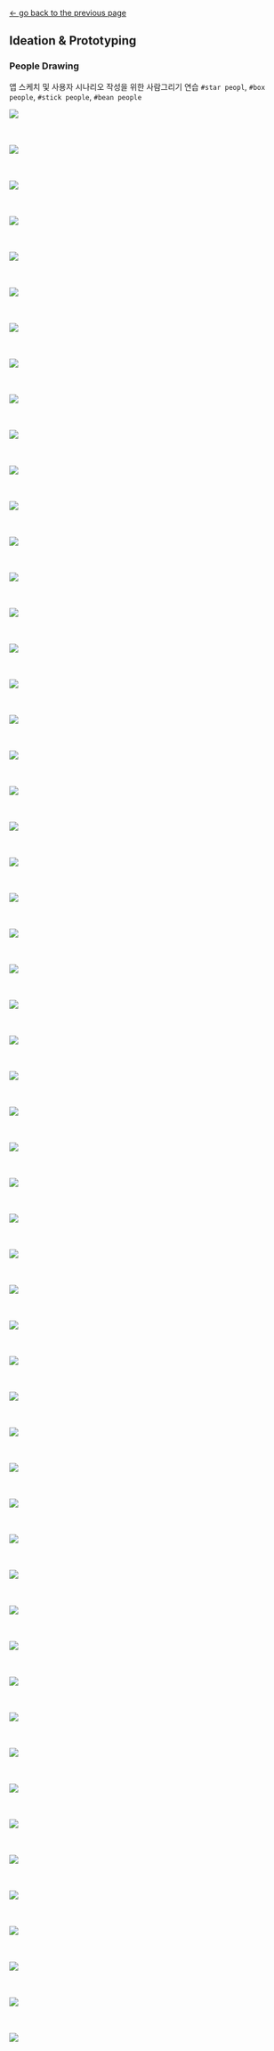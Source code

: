 [← go back to the previous page](../IdeaProto.md)

## Ideation & Prototyping

### People Drawing
앱 스케치 및 사용자 시나리오 작성을 위한 사람그리기 연습
`#star peopl`, `#box people`, `#stick people`, `#bean people`

![](/MidExhibitionImg/people/1.jpg)
<br><br><br>

![](/MidExhibitionImg/people/2.jpg)
<br><br><br>

![](/MidExhibitionImg/people/3.jpg)
<br><br><br>

![](/MidExhibitionImg/people/4.jpg)
<br><br><br>

![](/MidExhibitionImg/people/5.jpg)
<br><br><br>

![](/MidExhibitionImg/people/6.jpg)
<br><br><br>

![](/MidExhibitionImg/people/7.jpg)
<br><br><br>

![](/MidExhibitionImg/people/8.jpg)
<br><br><br>

![](/MidExhibitionImg/people/9.jpg)
<br><br><br>

![](/MidExhibitionImg/people/10.jpg)
<br><br><br>

![](/MidExhibitionImg/people/11.jpg)
<br><br><br>

![](/MidExhibitionImg/people/12.jpg)
<br><br><br>

![](/MidExhibitionImg/people/13.jpg)
<br><br><br>

![](/MidExhibitionImg/people/14.jpg)
<br><br><br>

![](/MidExhibitionImg/people/15.jpg)
<br><br><br>

![](/MidExhibitionImg/people/16.jpg)
<br><br><br>

![](/MidExhibitionImg/people/17.jpg)
<br><br><br>

![](/MidExhibitionImg/people/18.jpg)
<br><br><br>

![](/MidExhibitionImg/people/19.jpg)
<br><br><br>

![](/MidExhibitionImg/people/20.jpg)
<br><br><br>

![](/MidExhibitionImg/people/21.jpg)
<br><br><br>

![](/MidExhibitionImg/people/22.jpg)
<br><br><br>

![](/MidExhibitionImg/people/23.jpg)
<br><br><br>

![](/MidExhibitionImg/people/24.jpg)
<br><br><br>

![](/MidExhibitionImg/people/25.jpg)
<br><br><br>

![](/MidExhibitionImg/people/26.jpg)
<br><br><br>

![](/MidExhibitionImg/people/27.jpg)
<br><br><br>

![](/MidExhibitionImg/people/28.jpg)
<br><br><br>

![](/MidExhibitionImg/people/29.jpg)
<br><br><br>

![](/MidExhibitionImg/people/30.jpg)
<br><br><br>

![](/MidExhibitionImg/people/31.jpg)
<br><br><br>

![](/MidExhibitionImg/people/32.jpg)
<br><br><br>

![](/MidExhibitionImg/people/33.jpg)
<br><br><br>

![](/MidExhibitionImg/people/34.jpg)
<br><br><br>

![](/MidExhibitionImg/people/35.jpg)
<br><br><br>

![](/MidExhibitionImg/people/36.jpg)
<br><br><br>

![](/MidExhibitionImg/people/37.jpg)
<br><br><br>

![](/MidExhibitionImg/people/38.jpg)
<br><br><br>

![](/MidExhibitionImg/people/39.jpg)
<br><br><br>

![](/MidExhibitionImg/people/40.jpg)
<br><br><br>

![](/MidExhibitionImg/people/41.jpg)
<br><br><br>

![](/MidExhibitionImg/people/42.jpg)
<br><br><br>

![](/MidExhibitionImg/people/43.jpg)
<br><br><br>

![](/MidExhibitionImg/people/44.jpg)
<br><br><br>

![](/MidExhibitionImg/people/45.jpg)
<br><br><br>

![](/MidExhibitionImg/people/46.jpg)
<br><br><br>

![](/MidExhibitionImg/people/47.jpg)
<br><br><br>

![](/MidExhibitionImg/people/48.jpg)
<br><br><br>

![](/MidExhibitionImg/people/49.jpg)
<br><br><br>

![](/MidExhibitionImg/people/50.jpg)
<br><br><br>

![](/MidExhibitionImg/people/51.jpg)
<br><br><br>

![](/MidExhibitionImg/people/52.jpg)
<br><br><br>

![](/MidExhibitionImg/people/53.jpg)
<br><br><br>

![](/MidExhibitionImg/people/54.jpg)
<br><br><br>

![](/MidExhibitionImg/people/55.jpg)
<br><br><br>